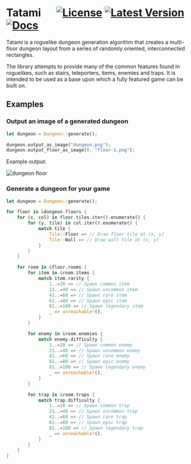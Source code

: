 # Tatami &emsp; [![License]][github.com] [![Latest Version]][crates.io] [![Docs]][docs.rs]

[License]: https://img.shields.io/badge/license-MIT%2FApache-blue.svg
[github.com]: https://github.com/giraffekey/tatami/blob/main/LICENSE
[Latest Version]: https://img.shields.io/crates/v/tatami-dungeon.svg
[crates.io]: https://crates.io/crates/tatami-dungeon
[Docs]: https://docs.rs/tatami-dungeon/badge.svg
[docs.rs]: https://docs.rs/tatami-dungeon/latest/tatami-dungeon

Tatami is a roguelike dungeon generation algorithm that creates a multi-floor dungeon layout from a series of randomly oriented, interconnected rectangles.

The library attempts to provide many of the common features found in roguelikes, such as stairs, teleporters, items, enemies and traps. It is intended to be used as a base upon which a fully featured game can be built on.

## Examples

### Output an image of a generated dungeon

```rust
let dungeon = Dungeon::generate();

dungeon.output_as_image("dungeon.png");
dungeon.output_floor_as_image(0, "floor-1.png");
```

Example output:

![dungeon floor](images/floor-1.png)

### Generate a dungeon for your game

```rust
let dungeon = Dungeon::generate();

for floor in &dungeon.floors {
    for (x, col) in floor.tiles.iter().enumerate() {
        for (y, tile) in col.iter().enumerate() {
            match tile {
                Tile::Floor => // Draw floor tile at (x, y)
                Tile::Wall => // Draw wall tile at (x, y)
            }
        }
    }

    for room in &floor.rooms {
        for item in &room.items {
            match item.rarity {
                1..=20 => // Spawn common item
                21..=40 => // Spawn uncommon item
                41..=60 => // Spawn rare item
                61..=80 => // Spawn epic item
                81..=100 => // Spawn legendary item
                _ => unreachable!(),
            }
        }

        for enemy in &room.enemies {
            match enemy.difficulty {
                1..=20 => // Spawn common enemy
                21..=40 => // Spawn uncommon enemy
                41..=60 => // Spawn rare enemy
                61..=80 => // Spawn epic enemy
                81..=100 => // Spawn legendary enemy
                _ => unreachable!(),
            }
        }

        for trap in &room.traps {
            match trap.difficulty {
                1..=20 => // Spawn common trap
                21..=40 => // Spawn uncommon trap
                41..=60 => // Spawn rare trap
                61..=80 => // Spawn epic trap
                81..=100 => // Spawn legendary trap
                _ => unreachable!(),
            }
        }
    }
}
```
